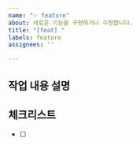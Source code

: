```yaml
---
name: "✨ feature"
about: 새로운 기능을 구현하거나 수정합니다.
title: "[feat] "
labels: feature
assignees: ''

---
```


## 작업 내용 설명

<!-- 해당 브랜치에서 작업할 내용을 간단하게 작성해주세요 -->

## 체크리스트

<!---  "중요한 순서" 대로 작업 리스트를 작성해주세요 -->

- [ ]
